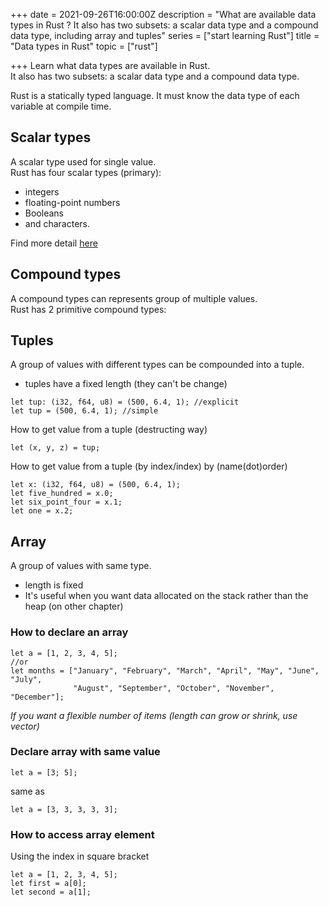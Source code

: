 +++
date = 2021-09-26T16:00:00Z
description = "What are available data types in Rust ? It also has two subsets: a scalar data type and a compound data type, including array and tuples"
series = ["start learning Rust"]
title = "Data types in Rust"
topic = ["rust"]

+++
Learn what data types are available in Rust.   
It also has two subsets: a scalar data type and a compound data type.

Rust is a statically typed language. It must know the data type of each variable at compile time. 

## Scalar types

A scalar type used for single value.   
Rust has four scalar types (primary): 

* integers 
* floating-point numbers
* Booleans 
* and characters.

Find more detail [here](https://doc.rust-lang.org/book/ch03-02-data-types.html)

## Compound types

A compound types can represents group of multiple values.  
Rust has 2 primitive compound types:

## Tuples

A group of values with different types can be compounded into a tuple.

* tuples have a fixed length (they can't be change)

```
let tup: (i32, f64, u8) = (500, 6.4, 1); //explicit
let tup = (500, 6.4, 1); //simple
```

How to get value from a tuple (destructing way)

```
let (x, y, z) = tup;
```

How to get value from a tuple (by index/index) by (name(dot)order)

```
let x: (i32, f64, u8) = (500, 6.4, 1); 
let five_hundred = x.0; 
let six_point_four = x.1; 
let one = x.2;
```

## Array

A group of values with same type.

* length is fixed
* It's useful when you want data allocated on the stack rather than the heap (on other chapter)

### How to declare an array

```
let a = [1, 2, 3, 4, 5];
//or
let months = ["January", "February", "March", "April", "May", "June", "July",
              "August", "September", "October", "November", "December"];
```

*If you want a flexible number of items (length can grow or shrink, use vector)*

###  Declare array with same value

```
let a = [3; 5];
```

same as
```
let a = [3, 3, 3, 3, 3];
```

### How to access array element

Using the index in square bracket

```
let a = [1, 2, 3, 4, 5]; 
let first = a[0]; 
let second = a[1];
```